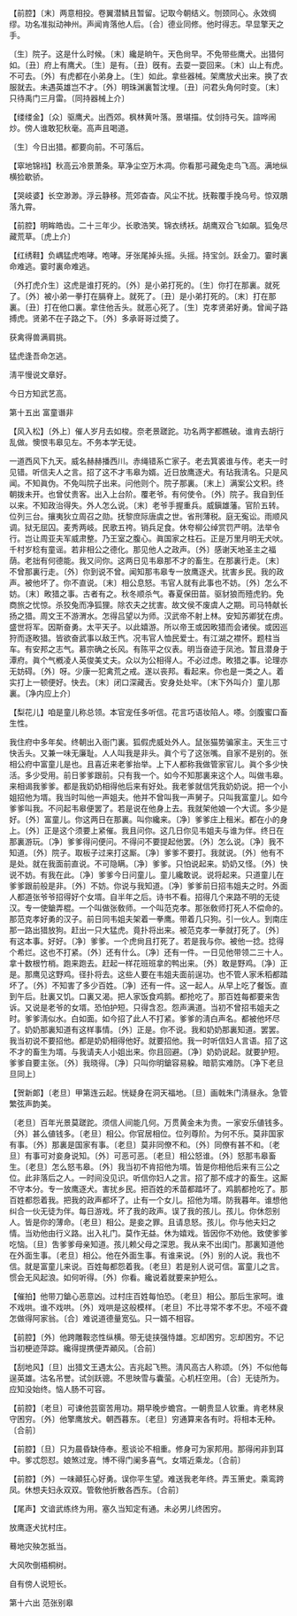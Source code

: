<!-- { "loadSidebar": true } -->
【前腔】〔末〕两意相投。卷翼潜鳞且暂留。记取今朝结义。刎颈同心。永效绸缪。功名准拟动神州。声闻肯落他人后。〔合〕德业同修。他时得志。早显擎天之手。

〔生〕院子。这是什么时候。〔末〕纔是晌午。天色尙早。不免带些鹰犬。出猎何如。〔丑〕府上有鹰犬。〔生〕是有。〔丑〕旣有。去耍一耍回来。〔末〕山上有虎。不可去。〔外〕有虎都在小弟身上。〔生〕如此。拿些器械。架鹰放犬出来。换了衣服就去。未遇英雄岂不才。〔外〕明珠渊裏暂沈埋。〔丑〕问君头角何时变。〔末〕只待禹门三月雷。〔同持器械上介〕 

【缕缕金】〔众〕驱鹰犬。出西郊。枫林黄叶落。景堪描。仗剑持弓矢。諠哗闹炒。傍人谁敢犯秋毫。高声且喝道。

〔生〕今日出猎。都要向前。不可落后。 

【窣地锦裆】秋高云冷景萧条。草净尘空万木凋。你看那弓藏兔走鸟飞高。满地纵横猃歇骄。

【哭岐婆】长空渺渺。浮云静移。荒郊杳杳。风尘不扰。抚鞍覆手挽乌号。惊双鵰落九霄。

【前腔】明眸皓齿。二十三年少。长歌浩笑。锦衣绣袄。胡鹰双合飞如飙。狐兔尽藏荒草。〔虎上介〕 

【红绣鞋】负嵎猛虎咆哮。咆哮。牙张尾掉头摇。头摇。持宝剑。跃金刀。霎时裏命难逃。霎时裏命难逃。

〔外打虎介生〕这虎是谁打死的。〔外〕是小弟打死的。〔生〕你打在那裏。就死了。〔外〕被小弟一拳打在膈脊上。就死了。〔丑〕是小弟打死的。〔末〕打在那裏。〔丑〕打在他口裏。拿住他舌头。就恶心死了。〔生〕克孝贤弟好勇。曾闻子路搏虎。贤弟不在子路之下。〔外〕多承哥哥过奬了。 

获禽得兽满肩挑。



猛虎逢吾命怎逃。

淸平慢说文章好。



今日方知武艺高。 

第十五出
富童谮非

【风入松】〔外上〕催人岁月去如梭。奈老景蹉跎。功名两字都瞧破。谁肯去胡行乱做。懊恨韦皋见左。不务本学无徒。

一道西风下九天。威名赫赫播西川。赤绳错系亡家子。老去箕裘谁与传。老夫一时见错。听信夫人之言。招了这不才韦皋为婿。近日放鹰逐犬。有玷我淸名。只是风闻。不知眞伪。不免叫院子出来。问他则个。院子那裏。〔末上〕满案公文积。终朝拨未开。也曾仗贵客。出入上台阶。覆老爷。有何使令。〔外〕院子。我自到任以来。不知政治得失。外人怎么说。〔末〕老爷手握重兵。威鎭雄藩。官阶五转。位列三台。攘夷狄立周召之勋。抚黎庶际唐虞之世。省刑薄税。庭无寃讼。雨顺风调。狱无屈囚。麦秀两岐。民歌五袴。销兵足食。休夸柳公绰赏罚严明。法举令行。岂让周亚夫军威肃整。乃王室之腹心。眞国家之柱石。正是万里月明无犬吠。千村岁稔有童谣。若非相公之德化。那见他人之政声。〔外〕感谢天地圣主之福荫。老拙有何德能。我又问你。这两日见韦皋那不才的畜生。在那裏行走。〔末〕不曾那裏行走。〔外〕你到说不曾。闻知那韦皋专一放鹰逐犬。扰害乡民。我的政声。被他坏了。你不直说。〔末〕相公息怒。韦官人就有此事也不妨。〔外〕怎么不妨。〔末〕畋猎之事。古者有之。秋冬顺杀气。春夏保田苗。驱豺狼而殪虎豹。免商旅之忧惊。杀狡兔而净狐狸。除农夫之扰害。故文侯不废虞人之期。司马特献长扬之猎。周文王不游渭水。怎得吕望以为师。汉武帝不射上林。安知苏卿犹在虏。盛世将军。因斯奋勇。太平天子。以此嬉游。所以帝王或因畋猎而会诸侯。或因巡狩而逐畋猎。皆欲奋武事以敌王忾。况韦官人恤民爱士。有江湖之襟怀。题柱当车。有安邦之志气。慕宗确之长风。有陈平之仪表。明当奋迹于凤池。暂且潜身于潭府。眞个气槪凌人英俊美丈夫。众以为公相得人。不必过虑。畋猎之事。论理亦无妨碍。〔外〕呀。少康一犯禽荒之戒。遂以丧邦。看起来。你也是一类之人。着实打上一顿便好。快去。〔末〕闭口深藏舌。安身处处牢。〔末下外叫介〕童儿那裏。〔净内应上介〕 

【梨花儿】咱是童儿称总领。本官宠任多听信。花言巧语妆陷人。嗏。剑腹蜜口畜生性。

我住府中多年矣。终朝出入衙门裏。狐假虎威处外人。鼠张猫势骗家主。天生三寸快舌头。又兼一味无廉耻。人人叫我是非头。眞个亏了这张嘴。自家不是别的。张相公府中富童儿是也。且喜近来老爹抬举。上下人都称我做管家官儿。眞个多少快活。多少受用。前日爹爹跟前。只有我一个。如今不知那裏来这个人。叫做韦皋。来相谒我爹爹。都是我奶奶相得他后来有好处。我老爹就信凭我奶奶说。把一个小姐招他为壻。我当时叫他一声姐夫。他并不曾叫我一声舅子。只叫我富童儿。如今爹爹叫我。不问起韦皋便罢了。若是说在他身上去。我就架他娘一个大谎。多少是好。〔外〕富童儿。你这两日在那裏。叫你纔来。〔净〕爹爹庄上租米。都在小的身上。〔外〕正是这个须要上紧催。我且问你。这几日你见韦姐夫与谁为伴。终日在那裏游玩。〔净〕爹爹得问便问。不得问不要提起他罢。〔外〕怎么说。〔净〕我不知道。〔外〕院子。取板子过来打这厮。〔净〕爹爹不要打。我就说。〔外〕他有不是处。就在我面前直说。不可隐瞒。〔净〕爹爹。只怕说起来。奶奶又怪。〔外〕快说不妨。有我在此。〔净〕爹爹今日问童儿。童儿纔敢说。说将起来。只道童儿在爹爹跟前般是非。〔外〕不妨。你说与我知道。〔净〕爹爹前日招韦姐夫之时。外面人都道张爷爷招得好个女壻。自半年之后。诗书不看。招得几个来路不明的无徒汉。专一使鎗弄棍。一个叫做张敎师。一个叫范克孝。那张敎师打死人不偿命的。那范克孝好勇的汉子。前日同韦姐夫架着一拳鹰。带着几只狗。引一伙人。到南庄那一路出猎放狗。赶出一只大猛虎。竟扑将出来。被范克孝一拳就打死了。〔外〕有这本事。好好。〔净〕爹爹。一个虎尙且打死了。若是我与你。被他一捻。捻得个希烂。这也不打紧。〔外〕还有什么。〔净〕还有一件。一日见他带领二三十人。拿十数根竹梢。跑来跑去。赶起一样花班班拿的鸭出来。〔外〕敢是野鸡。〔净〕正是。那鹰见这野鸡。径扑将去。这些人要在韦姐夫面前逞功。也不管人家禾稻都踏坏了。〔外〕不知害了多少百姓。〔净〕还有一件。这一起人。从早上吃了餐饭。直到午后。肚裏又饥。口裏又渴。把人家饭食鸡鹅。都抢吃了。那百姓每都要来吿诉。又说是老爷的女壻。恐怕护短。只得含忍。怨声满道。当初不曾招韦姐夫之时。爹爹淸似水。白如面。如今招了此人不打紧。爹爹的淸白声名。都被他坏尽了。奶奶那裏知道有这样事情。〔外〕正是。你不说。我和奶奶那裏知道。罢罢。我当初说不要招他。都是奶奶相得他好。就要招他。我一时听信妇人言语。招了这不才的畜生为壻。与我请夫人小姐出来。你且回避。〔净〕奶奶说起。就要护短。爹爹自要主张。〔外〕我晓得。〔净〕只叫你明鎗容易躱。暗箭实难防。〔净下老旦旦同上〕 

【贺新郞】〔老旦〕甲第连云起。恍疑身在洞天福地。〔旦〕画戟朱门淸昼永。急管繁弦声韵美。

〔老旦〕百年光景莫蹉跎。须信人间能几何。万贯黄金未为贵。一家安乐値钱多。〔外〕甚么値钱多。〔老旦〕相公。你官居相位。位列尊阶。为何不乐。莫非国家有事。〔外〕那裏是国家有事。〔老旦〕莫非同僚不和。〔外〕同僚有甚不和。〔老旦〕有事可对妾身说知。〔外〕可恶可恶。〔老旦〕相公怒谁。〔外〕怒那韦皋畜生。〔老旦〕怎么怒韦皋。〔外〕我当初不肯招他为壻。皆是你相他后来有三公之位。此非落后之人。一时间没见识。听信你妇人之言。招了那不成才的畜生。这厮不守本分。专一放鹰逐犬。害扰乡民。把百姓的禾苗都踏坏了。鸡鹅都抢吃了。那百姓都怨着我。把我的政声都坏了。止有一个女儿。招他为壻。防我暮年。谁想他纠合一伙无徒为伴。每日游戏。坏了我的政声。误了我的孩儿。孩儿。你休怨别人。皆是你的薄命。〔老旦〕相公。是妾之罪。且请息怒。孩儿。你与他夫妇之情。当劝他由行义路。出入礼门。莫作无益。休为嬉戏。皆因你不劝他。致使爹爹吃恼。〔旦〕吿爹爹母亲知道。孩儿赖父母之深恩。我从来不出闺门。那裏知道他在外面生事。〔老旦〕相公。他在外面生事。有谁来说。〔外〕别的人说。我也不信。就是富童儿来说。百姓每都怨着我。〔老旦〕若是别人说可信。富童儿之言。惯会无风起浪。如何听得。〔外〕你看。纔说着就要来护短么。 

【催拍】他带刀鎗心恶意凶。过村庄百姓每怕恐。〔老旦〕相公。那后生家呵。谁不戏哄。谁不戏哄。〔外〕戏哄是这般模样。〔老旦〕不比寻常不孝不忠。不哑不聋怎做得阿家翁。〔合〕难说道德量宽弘。只一婿不相容。

【前腔】〔外〕他跨雕鞍恣性纵横。带无徒挟强恃雄。忘却困穷。忘却困穷。不记当初梗迹萍踪。纔得提携便弄顚风。〔合前〕 

【刮地风】〔旦〕出猎文王遇太公。吉兆起飞熊。淸风高古人称颂。〔外〕不似他每逞英雄。沽名吊誉。试剑跃骢。不思映雪与囊萤。心机枉空用。〔合〕无徒所为。应知没始终。恼人肠不可容。

【前腔】〔老旦〕可谏他芸窗苦用功。期早晚步蟾宫。一朝贵显人钦重。肯老林泉守困穷。〔外〕他擎鹰放犬。朝西暮东。〔老旦〕穷通算来各有时。将相本无种。〔合前〕 

【前腔】〔旦〕只为晨昏缺侍奉。惹谈论不相重。修身可为家邦用。那得闲非到耳中。爹忒怨怼。娘煞过宠。博不得门阑多喜气。女壻近乘龙。〔合前〕 

【前腔】〔外〕一味顚狂心好勇。误你平生望。难送我老年终。弄玉箫史。乘鸾跨凤。休想夫妇永双双。管敎他折散各西东。〔合前〕 

【尾声】文谙武练终为用。塞久当知定有通。未必男儿终困穷。

放鹰逐犬扰村庄。



蓦地灾殃怎抵当。

大风吹倒梧桐树。



自有傍人说短长。 

第十六出
范张别皋

